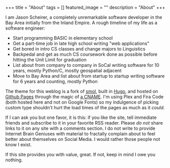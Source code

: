 +++
title =  "About"
tags = []
featured_image = ""
description = "About"
+++

I am Jason Scheirer, a completely unremarkable software developer in the Bay Area initially from the Inland Empire. A rough timeline of my life as a software engineer:

* Start programming BASIC in elementary school
* Get a part-time job in late high school writing "web applications"
* Get bored in intro CS classes and change majors to Linguistics
* Backpedal and get as much CS coursework done as possible before hitting the Unit Limit for graduation
* List about from company to company in SoCal writing software for 10 years, mostly Python/C, mostly geospatial adjacent
* Move to Bay Area and list about from startup to startup writing software for 6 years and counting, mostly Python

The theme for this weblog is a fork of [smol](https://github.com/colorchestra/smol), built in [Hugo](https://gohugo.io/), and hosted on [Github Pages](https://pages.github.com/) through the magic of [a CNAME](https://docs.github.com/en/github/working-with-github-pages/configuring-a-custom-domain-for-your-github-pages-site). I'm using Plex and Fira Code (both hosted here and not on Google Fonts) so my indulgence of picking custom type shouldn't hurt the load times of the pages as much as it _could_.

If I can ask you but one favor, it is this: if you like the site, tell immediate friends and subscribe to it in your favorite RSS reader. Please _do not_ share links to it on any site with a comments section. I do not write to provide Internet Brain Geniuses with material to fractally complain about to feel better about themselves on Social Media. I would rather those people not know I exist.

If this site provides you with value, great. If not, keep in mind I owe you nothing.
